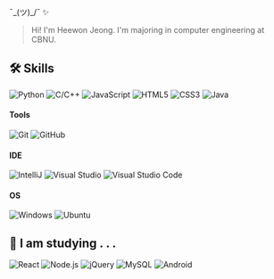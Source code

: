 ¯\_(ツ)_/¯ ✨

> Hi! I'm Heewon Jeong. I'm majoring in computer engineering at CBNU.

## 🛠 Skills
![Python](https://img.shields.io/badge/-Python-05122A?style=flat&logo=python)
![C/C++](https://img.shields.io/badge/-C/C++-05122A?style=flat&logo=cplusplus)
![JavaScript](https://img.shields.io/badge/-JavaScript-05122A?style=flat&logo=javascript)
![HTML5](https://img.shields.io/badge/-HTML5-05122A?style=flat&logo=HTML5)
![CSS3](https://img.shields.io/badge/-CSS3-05122A?style=flat&logo=CSS3&logoColor=1572B6)
![Java](https://img.shields.io/badge/-Java-05122A?style=flat&logo=Java&logoColor=FFA518)

#### Tools
![Git](https://img.shields.io/badge/-Git-05122A?style=flat&logo=git)
![GitHub](https://img.shields.io/badge/-GitHub-05122A?style=flat&logo=github)

#### IDE
![IntelliJ](https://img.shields.io/badge/-IntelliJ-05122A?style=flat&logo=IntelliJ%20IDEA&logoColor=critical)
![Visual Studio](https://img.shields.io/badge/-Visual%20Studio-05122A?style=flat&logo=visual-studio&logoColor=blueviolet)
![Visual Studio Code](https://img.shields.io/badge/-Visual%20Studio%20Code-05122A?style=flat&logo=visual-studio-code&logoColor=007ACC)

#### OS
![Windows](https://img.shields.io/badge/-Windows-05122A?style=flat&logo=windows)
![Ubuntu](https://img.shields.io/badge/-Ubuntu-05122A?style=flat&logo=ubuntu)

## 🐥 I am studying . . .
![React](https://img.shields.io/badge/-React-05122A?style=flat&logo=react)
![Node.js](https://img.shields.io/badge/-Node.js-05122A?style=flat&logo=node.js)
![jQuery](https://img.shields.io/badge/-jQuery-05122A?style=flat&logo=jquery)
![MySQL](https://img.shields.io/badge/-MySQL-05122A?style=flat&logo=mysql)
![Android](https://img.shields.io/badge/-Android-05122A?style=flat&logo=android)
